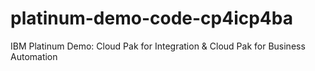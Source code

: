 # platinum-demo-code-cp4icp4ba
IBM Platinum Demo: Cloud Pak for Integration & Cloud Pak for Business Automation 
